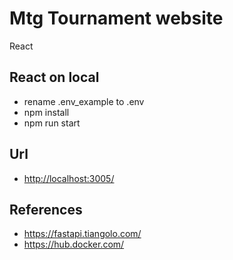 # Mtg Tournament website

React

## React on local

- rename .env_example to .env
- npm install
- npm run start

## Url

- <http://localhost:3005/>

## References

- <https://fastapi.tiangolo.com/>
- <https://hub.docker.com/>
